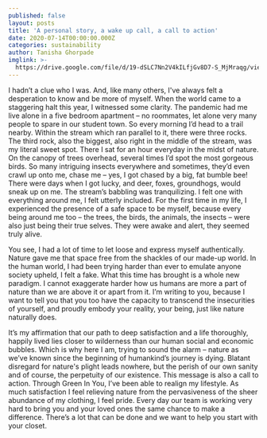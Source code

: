 ```yaml
---
published: false
layout: posts
title: 'A personal story, a wake up call, a call to action'
date: 2020-07-14T00:00:00.000Z
categories: sustainability
author: Tanisha Ghorpade
imglink: >-
  https://drive.google.com/file/d/19-dSLC7Nn2V4kILfjGv8D7-S_MjMraqg/view?usp=drivesdk
---
```

I hadn’t a clue who I was. And, like many others, I've always felt a desperation to know and be more of myself. When the world came to a staggering halt this year, I witnessed some clarity. The pandemic had me live alone in a five bedroom apartment – no roommates, let alone very many people to spare in our student town. So every morning I’d head to a trail nearby. Within the stream which ran parallel to it, there were three rocks. The third rock, also the biggest, also right in the middle of the stream, was my literal sweet spot. There I sat for an hour everyday in the midst of nature. On the canopy of trees overhead, several times I’d spot the most gorgeous birds. So many intriguing insects everywhere and sometimes, they’d even crawl up onto me, chase me – yes, I got chased by a big, fat bumble bee! There were days when I got lucky, and deer, foxes, groundhogs, would sneak up on me. The stream’s babbling was tranquilizing. I felt one with everything around me, I felt utterly included. For the first time in my life, I experienced the presence of a safe space to be myself, because every being around me too – the trees, the birds, the animals, the insects – were also just being their true selves. They were awake and alert, they seemed truly alive. 

You see, I had a lot of time to let loose and express myself authentically. Nature gave me that space free from the shackles of our made-up world. In the human world, I had been trying harder than ever to emulate anyone society upheld, I felt a fake. What this time has brought is a whole new paradigm. I cannot exaggerate harder how us humans are more a part of nature than we are above it or apart from it. I’m writing to you, because I want to tell you that you too have the capacity to transcend the insecurities of yourself, and proudly embody your reality, your being, just like nature naturally does. 

It’s my affirmation that our path to deep satisfaction and a life thoroughly, happily lived lies closer to wilderness than our human social and economic bubbles. Which is why here I am, trying to sound the alarm – nature as we’ve known since the beginning of humankind’s journey is dying. Blatant disregard for nature's plight leads nowhere, but the perish of our own sanity and of course, the perpetuity of our existence. This message is also a call to action. Through Green In You, I’ve been able to realign my lifestyle. As much satisfaction I feel relieving nature from the pervasiveness of the sheer abundance of my clothing, I feel pride. Every day our team is working very hard to bring you and your loved ones the same chance to make a difference. There’s a lot that can be done and we want to help you start with your closet.

